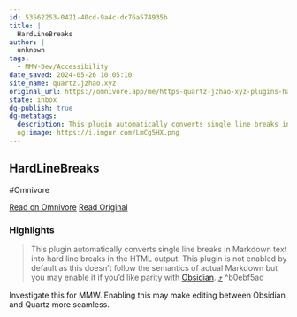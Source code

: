 ```yaml
---
id: 53562253-0421-40cd-9a4c-dc76a574935b
title: |
  HardLineBreaks
author: |
  unknown
tags:
  - MMW-Dev/Accessibility
date_saved: 2024-05-26 10:05:10
site_name: quartz.jzhao.xyz
original_url: https://omnivore.app/me/https-quartz-jzhao-xyz-plugins-hard-line-breaks-18fb1c94605
state: inbox
dg-publish: true
dg-metatags:
  description: This plugin automatically converts single line breaks in Markdown text into hard line breaks in the HTML output. This plugin is not enabled by default as this doesn’t follow the semantics of actual Markdown but you may enable it if you’d like parity with Obsidian.
  og:image: https://i.imgur.com/LmCg5HX.png
---
```


## HardLineBreaks
#Omnivore

[Read on Omnivore](https://omnivore.app/me/https-quartz-jzhao-xyz-plugins-hard-line-breaks-18fb1c94605)
[Read Original](https://quartz.jzhao.xyz/plugins/HardLineBreaks)

### Highlights

> This plugin automatically converts single line breaks in Markdown text into hard line breaks in the HTML output. This plugin is not enabled by default as this doesn’t follow the semantics of actual Markdown but you may enable it if you’d like parity with [Obsidian](https://quartz.jzhao.xyz/features/Obsidian-compatibility). [⤴️](https://omnivore.app/me/https-quartz-jzhao-xyz-plugins-hard-line-breaks-18fb1c94605#b0ebf5ad-2a5e-457b-a23e-dda83e0dfbbf)  ^b0ebf5ad

Investigate this for MMW. Enabling this may make editing between Obsidian and Quartz more seamless.

